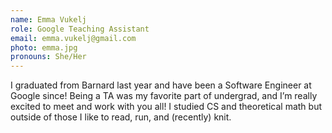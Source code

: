 ```yaml
---
name: Emma Vukelj
role: Google Teaching Assistant
email: emma.vukelj@gmail.com
photo: emma.jpg
pronouns: She/Her
---
```

I graduated from Barnard last year and have been a Software Engineer at Google since! Being a TA was my favorite part of undergrad, and I’m really excited to meet and work with you all! I studied CS and theoretical math but outside of those I like to read, run, and (recently) knit.
